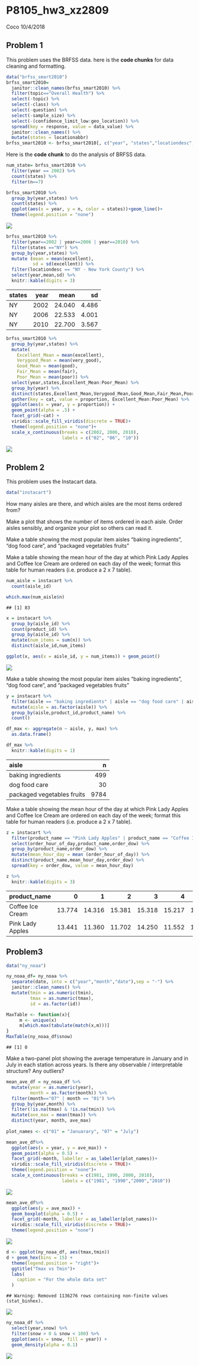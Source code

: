 P8105\_hw3\_xz2809
================
Coco
10/4/2018

Problem 1
---------

This problem uses the BRFSS data. here is the **code chunks** for data cleaning and formatting.

``` r
data("brfss_smart2010")
brfss_smart2010=
  janitor::clean_names(brfss_smart2010) %>% 
  filter(topic=="Overall Health") %>% 
  select(-topic) %>% 
  select(-class) %>% 
  select(-question) %>% 
  select(-sample_size) %>%
  select(-(confidence_limit_low:geo_location)) %>% 
  spread(key = response, value = data_value) %>% 
  janitor::clean_names() %>% 
  mutate(states = locationabbr)
brfss_smart2010 <- brfss_smart2010[, c("year", "states","locationdesc","excellent","very_good","good","fair","poor")]
```

Here is the **code chunk** to do the analysis of BRFSS data.

``` r
num_state= brfss_smart2010 %>%
  filter(year == 2002) %>% 
  count(states) %>% 
  filter(n==7)

brfss_smart2010 %>% 
  group_by(year,states) %>% 
  count(states) %>% 
  ggplot(aes(x = year, y = n, color = states))+geom_line()+
  theme(legend.position = "none")
```

![](p8105_hw3_xz2809_files/figure-markdown_github/unnamed-chunk-2-1.png)

``` r
brfss_smart2010 %>% 
  filter(year==2002 | year==2006 | year==2010) %>% 
  filter(states =="NY") %>% 
  group_by(year,states) %>% 
  mutate (mean = mean(excellent),
          sd = sd(excellent)) %>% 
  filter(locationdesc == "NY - New York County") %>% 
  select(year,mean,sd) %>%
  knitr::kable(digits = 3)
```

| states |  year|    mean|     sd|
|:-------|-----:|-------:|------:|
| NY     |  2002|  24.040|  4.486|
| NY     |  2006|  22.533|  4.001|
| NY     |  2010|  22.700|  3.567|

``` r
brfss_smart2010 %>% 
  group_by(year,states) %>% 
  mutate(
    Excellent_Mean = mean(excellent),
    Verygood_Mean = mean(very_good),
    Good_Mean = mean(good),
    Fair_Mean = mean(fair),
    Poor_Mean = mean(poor)) %>% 
  select(year,states,Excellent_Mean:Poor_Mean) %>% 
  group_by(year) %>% 
  distinct(states,Excellent_Mean,Verygood_Mean,Good_Mean,Fair_Mean,Poor_Mean) %>% 
  gather(key = cat, value = proportion, Excellent_Mean:Poor_Mean) %>% 
  ggplot(aes(x = year, y = proportion)) +
  geom_point(alpha = .5) + 
  facet_grid(~cat) + 
  viridis::scale_fill_viridis(discrete = TRUE)+
  theme(legend.position = "none")+
  scale_x_continuous(breaks = c(2002, 2006, 2010), 
                     labels = c("02", "06", "10"))
```

![](p8105_hw3_xz2809_files/figure-markdown_github/unnamed-chunk-2-2.png)

Problem 2
---------

This problem uses the Instacart data.

``` r
data("instacart")
```

How many aisles are there, and which aisles are the most items ordered from?

Make a plot that shows the number of items ordered in each aisle. Order aisles sensibly, and organize your plot so others can read it.

Make a table showing the most popular item aisles “baking ingredients”, “dog food care”, and “packaged vegetables fruits”

Make a table showing the mean hour of the day at which Pink Lady Apples and Coffee Ice Cream are ordered on each day of the week; format this table for human readers (i.e. produce a 2 x 7 table).

``` r
num_aisle = instacart %>% 
  count(aisle_id)  

which.max(num_aisle$n)
```

    ## [1] 83

``` r
x = instacart %>% 
  group_by(aisle_id) %>% 
  count(product_id) %>% 
  group_by(aisle_id) %>% 
  mutate(num_items = sum(n)) %>% 
  distinct(aisle_id,num_items)

ggplot(x, aes(x = aisle_id, y = num_items)) + geom_point()
```

![](p8105_hw3_xz2809_files/figure-markdown_github/unnamed-chunk-4-1.png)

Make a table showing the most popular item aisles “baking ingredients”, “dog food care”, and “packaged vegetables fruits”

``` r
y = instacart %>% 
  filter(aisle == "baking ingredients" | aisle == "dog food care" | aisle=="packaged vegetables fruits") %>% 
  mutate(aisle = as.factor(aisle)) %>% 
  group_by(aisle,product_id,product_name) %>% 
  count()

df_max <- aggregate(n ~ aisle, y, max) %>% 
  as.data.frame() 

df_max %>% 
  knitr::kable(digits = 1)
```

| aisle                      |     n|
|:---------------------------|-----:|
| baking ingredients         |   499|
| dog food care              |    30|
| packaged vegetables fruits |  9784|

Make a table showing the mean hour of the day at which Pink Lady Apples and Coffee Ice Cream are ordered on each day of the week; format this table for human readers (i.e. produce a 2 x 7 table).

``` r
z = instacart %>% 
  filter(product_name == "Pink Lady Apples" | product_name == "Coffee Ice Cream") %>% 
  select(order_hour_of_day,product_name,order_dow) %>% 
  group_by(product_name,order_dow) %>% 
  mutate(mean_hour_day = mean (order_hour_of_day)) %>% 
  distinct(product_name,mean_hour_day,order_dow) %>% 
  spread(key = order_dow, value = mean_hour_day) 

z %>% 
  knitr::kable(digits = 3)
```

| product\_name    |       0|       1|       2|       3|       4|       5|       6|
|:-----------------|-------:|-------:|-------:|-------:|-------:|-------:|-------:|
| Coffee Ice Cream |  13.774|  14.316|  15.381|  15.318|  15.217|  12.263|  13.833|
| Pink Lady Apples |  13.441|  11.360|  11.702|  14.250|  11.552|  12.784|  11.938|

Problem3
--------

``` r
data("ny_noaa")
```

``` r
ny_noaa_df= ny_noaa %>% 
  separate(date, into = c("year","month","date"),sep = "-") %>% 
  janitor::clean_names() %>% 
  mutate(tmin = as.numeric(tmin),
         tmax = as.numeric(tmax),
         id = as.factor(id))
```

``` r
MaxTable <- function(x){
     m <- unique(x)
     m[which.max(tabulate(match(x,m)))]
}
MaxTable(ny_noaa_df$snow)
```

    ## [1] 0

Make a two-panel plot showing the average temperature in January and in July in each station across years. Is there any observable / interpretable structure? Any outliers?

``` r
mean_ave_df = ny_noaa_df %>% 
  mutate(year = as.numeric(year),
         month = as.factor(month)) %>% 
  filter(month=="07" | month == "01") %>% 
  group_by(year,month) %>% 
  filter(!is.na(tmax) & !is.na(tmin)) %>% 
  mutate(ave_max = mean(tmax)) %>% 
  distinct(year, month, ave_max) 
  
plot_names <- c("01" = "Januarary", "07" = "July")

mean_ave_df%>%
  ggplot(aes(x = year, y = ave_max)) + 
  geom_point(alpha = 0.5) +
  facet_grid(~month, labeller = as_labeller(plot_names))+
  viridis::scale_fill_viridis(discrete = TRUE)+
  theme(legend.position = "none")+
  scale_x_continuous(breaks = c(1981, 1990, 2000, 2010), 
                     labels = c("1981", "1990","2000","2010"))
```

![](p8105_hw3_xz2809_files/figure-markdown_github/unnamed-chunk-10-1.png)

``` r
mean_ave_df%>%
  ggplot(aes(y = ave_max)) + 
  geom_boxplot(alpha = 0.5) +
  facet_grid(~month, labeller = as_labeller(plot_names))+
  viridis::scale_fill_viridis(discrete = TRUE)+
  theme(legend.position = "none")
```

![](p8105_hw3_xz2809_files/figure-markdown_github/unnamed-chunk-10-2.png)

``` r
d <- ggplot(ny_noaa_df, aes(tmax,tmin))
d + geom_hex(bins = 15) + 
  theme(legend.position = "right")+
  ggtitle("Tmax vs Tmin")+
  labs(
    caption = "For the whole data set"
  )
```

    ## Warning: Removed 1136276 rows containing non-finite values (stat_binhex).

![](p8105_hw3_xz2809_files/figure-markdown_github/unnamed-chunk-10-3.png)

``` r
ny_noaa_df %>% 
  select(year,snow) %>% 
  filter(snow > 0 & snow < 100) %>% 
  ggplot(aes(x = snow, fill = year)) + 
  geom_density(alpha = 0.1)
```

![](p8105_hw3_xz2809_files/figure-markdown_github/unnamed-chunk-10-4.png)
